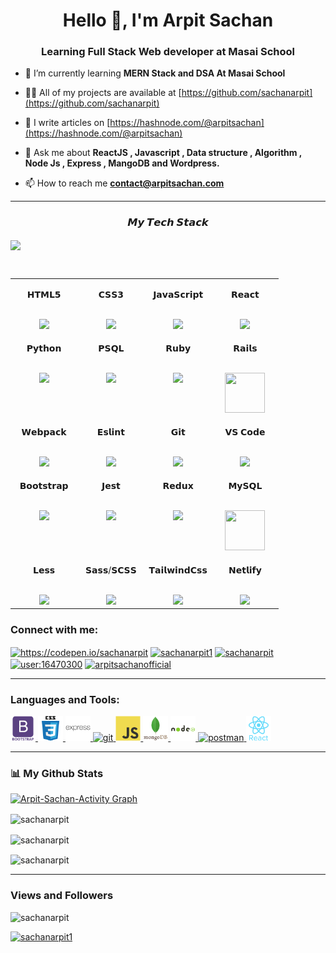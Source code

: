 

<h1 align="center">Hello 👋, I'm Arpit Sachan</h1>
<h3 align="center">Learning Full Stack Web developer at Masai School</h3>


- 🌱 I’m currently learning **MERN Stack and DSA At Masai School**

- 👨‍💻 All of my projects are available at [https://github.com/sachanarpit](https://github.com/sachanarpit)

- 📝 I write articles on [https://hashnode.com/@arpitsachan](https://hashnode.com/@arpitsachan)

- 💬 Ask me about **ReactJS , Javascript , Data structure , Algorithm , Node Js , Express , MangoDB and Wordpress.**

- 📫 How to reach me **contact@arpitsachan.com**


<hr />


<h3 align="center" border="0">𝙈𝙮 𝙏𝙚𝙘𝙝 𝙎𝙩𝙖𝙘𝙠</h3>

<img align="center" src="https://i.imgur.com/aaRADiP.png"></img><br>

<br>

<table align="center">

<tbody>

<tr valign="top">

<td width="25%" align="center">

<span>𝗛𝗧𝗠𝗟𝟱</span><br><br>

<img height="64px" src="https://cdn.svgporn.com/logos/html-5.svg">

</td>

<td width="25%" align="center">

<span>𝗖𝗦𝗦𝟯</span><br><br>

<img height="64px" src="https://cdn.svgporn.com/logos/css-3.svg">

</td>

<td width="25%" align="center">

<span>𝗝𝗮𝘃𝗮𝗦𝗰𝗿𝗶𝗽𝘁</span><br><br>

<img height="64px" src="https://cdn.svgporn.com/logos/javascript.svg">

</td>

<td width="25%" align="center">

<span>𝗥𝗲𝗮𝗰𝘁</span><br><br>

<img height="64px" src="https://cdn.svgporn.com/logos/react.svg">

</td>

</tr>

<tr valign="top">

<td width="25%" align="center">

<span>𝗣𝘆𝘁𝗵𝗼𝗻</span><br><br>

<img height="64px" src="https://cdn.svgporn.com/logos/python.svg">

</td>

<td width="25%" align="center">

<span>𝗣𝗦𝗤𝗟</span><br><br>

<img height="64px" src="https://cdn.svgporn.com/logos/postgresql.svg">

</td>

<td width="25%" align="center">

<span>𝗥𝘂𝗯𝘆</span><br><br>

<img height="64px" src="https://cdn.svgporn.com/logos/ruby.svg">

</td>

<td width="25%" align="center">

<span>𝗥𝗮𝗶𝗹𝘀</span><br><br>

<img height="64px" width="64px" src="https://cdn.svgporn.com/logos/rails.svg">

</td>

</tr>

<tr valign="top">

<td width="25%" align="center">

<span>𝗪𝗲𝗯𝗽𝗮𝗰𝗸</span><br><br>

<img height="64px" src="https://cdn.svgporn.com/logos/webpack.svg">

</td>

<td width="25%" align="center">

<span>𝗘𝘀𝗹𝗶𝗻𝘁</span><br><br>

<img height="64px" src="https://cdn.svgporn.com/logos/eslint.svg">

</td>

<td width="25%" align="center">

<span>𝗚𝗶𝘁</span><br><br>

<img height="64px" src="https://cdn.svgporn.com/logos/git-icon.svg">

</td>

<td width="25%" align="center">

<span>𝗩𝗦 𝗖𝗼𝗱𝗲</span><br><br>

<img height="64px" src="https://cdn.svgporn.com/logos/visual-studio-code.svg">

</td>

</tr>

<tr valign="top">

<td width="25%" align="center">

<span>𝗕𝗼𝗼𝘁𝘀𝘁𝗿𝗮𝗽</span><br><br>

<img height="64px" src="https://cdn.svgporn.com/logos/bootstrap.svg">

</td>

<td width="25%" align="center">

<span>𝗝𝗲𝘀𝘁</span><br><br>

<img height="64px" src="https://cdn.svgporn.com/logos/jest.svg">

</td>

<td width="25%" align="center">

<span>𝗥𝗲𝗱𝘂𝘅</span><br><br>

<img height="64px" src="https://cdn.svgporn.com/logos/redux.svg">

</td>

<td width="25%" align="center">

<span>𝗠𝘆𝗦𝗤𝗟</span><br><br>

<img height="64px" width="64px" src="https://cdn.svgporn.com/logos/mysql.svg">

</td>

</tr>

<tr valign="top">

<td width="25%" align="center">

<span>𝗟𝗲𝘀𝘀</span><br><br>

<img height="64px" src="https://cdn.svgporn.com/logos/less.svg">

</td>

<td width="25%" align="center">

<span>𝗦𝗮𝘀𝘀/𝗦𝗖𝗦𝗦</span><br><br>

<img height="64px" src="https://cdn.svgporn.com/logos/sass.svg">

</td>

<td width="25%" align="center">

<span>𝗧𝗮𝗶𝗹𝘄𝗶𝗻𝗱𝗖𝘀𝘀</span><br><br>

<img height="64px" src="https://cdn.svgporn.com/logos/tailwindcss-icon.svg">

</td>

<td width="25%" align="center">

<span>𝗡𝗲𝘁𝗹𝗶𝗳𝘆</span><br><br>

<img height="64px" src="https://cdn.svgporn.com/logos/netlify.svg">

</td>

</tr>

</tbody>

</table>


<h3 align="left">Connect with me:</h3>
<p align="left">
<a href="https://codepen.io/sachanarpit" target="blank"><img align="center" src="https://raw.githubusercontent.com/rahuldkjain/github-profile-readme-generator/master/src/images/icons/Social/codepen.svg" alt="https://codepen.io/sachanarpit" height="30" width="40" /></a>
<a href="https://twitter.com/sachanarpit1" target="blank"><img align="center" src="https://raw.githubusercontent.com/rahuldkjain/github-profile-readme-generator/master/src/images/icons/Social/twitter.svg" alt="sachanarpit1" height="30" width="40" /></a>
<a href="https://linkedin.com/in/sachanarpit" target="blank"><img align="center" src="https://raw.githubusercontent.com/rahuldkjain/github-profile-readme-generator/master/src/images/icons/Social/linked-in-alt.svg" alt="sachanarpit" height="30" width="40" /></a>
<a href="https://stackoverflow.com/users/16470300/arpit" target="blank"><img align="center" src="https://raw.githubusercontent.com/rahuldkjain/github-profile-readme-generator/master/src/images/icons/Social/stack-overflow.svg" alt="user:16470300" height="30" width="40" /></a>
<a href="https://instagram.com/arpitsachanofficial" target="blank"><img align="center" src="https://raw.githubusercontent.com/rahuldkjain/github-profile-readme-generator/master/src/images/icons/Social/instagram.svg" alt="arpitsachanofficial" height="30" width="40" /></a>
</p>
<hr />
<h3 align="left">Languages and Tools:</h3>
<p align="left"> <a href="https://getbootstrap.com" target="_blank"> <img src="https://raw.githubusercontent.com/devicons/devicon/master/icons/bootstrap/bootstrap-plain-wordmark.svg" alt="bootstrap" width="40" height="40"/> </a> <a href="https://www.w3schools.com/css/" target="_blank"> <img src="https://raw.githubusercontent.com/devicons/devicon/master/icons/css3/css3-original-wordmark.svg" alt="css3" width="40" height="40"/> </a> <a href="https://expressjs.com" target="_blank"> <img src="https://raw.githubusercontent.com/devicons/devicon/master/icons/express/express-original-wordmark.svg" alt="express" width="40" height="40"/> </a> <a href="https://git-scm.com/" target="_blank"> <img src="https://www.vectorlogo.zone/logos/git-scm/git-scm-icon.svg" alt="git" width="40" height="40"/> </a> <a href="https://developer.mozilla.org/en-US/docs/Web/JavaScript" target="_blank"> <img src="https://raw.githubusercontent.com/devicons/devicon/master/icons/javascript/javascript-original.svg" alt="javascript" width="40" height="40"/> </a> <a href="https://www.mongodb.com/" target="_blank"> <img src="https://raw.githubusercontent.com/devicons/devicon/master/icons/mongodb/mongodb-original-wordmark.svg" alt="mongodb" width="40" height="40"/> </a> <a href="https://nodejs.org" target="_blank"> <img src="https://raw.githubusercontent.com/devicons/devicon/master/icons/nodejs/nodejs-original-wordmark.svg" alt="nodejs" width="40" height="40"/> </a> <a href="https://postman.com" target="_blank"> <img src="https://www.vectorlogo.zone/logos/getpostman/getpostman-icon.svg" alt="postman" width="40" height="40"/> </a> <a href="https://reactjs.org/" target="_blank"> <img src="https://raw.githubusercontent.com/devicons/devicon/master/icons/react/react-original-wordmark.svg" alt="react" width="40" height="40"/> </a> </p>
<hr />
<h3> 📊 My Github Stats</h3>
<a href="https://github.com/sachanarpit/github-readme-activity-graph"><img alt="Arpit-Sachan-Activity Graph" src="https://activity-graph.herokuapp.com/graph?username=sachanarpit&bg_color=0D1117&color=e8f4fd&line=f98c03&point=FFFFFF&hide_border=true" /></a>
<p><img align="center" src="https://github-readme-stats.vercel.app/api/top-langs?username=sachanarpit&show_icons=true&locale=en&layout=compact" alt="sachanarpit" /></p>


<p><img align="center" src="https://github-readme-stats.vercel.app/api?username=sachanarpit&show_icons=true&locale=en" alt="sachanarpit" /></p>

<p><img align="center" src="https://github-readme-streak-stats.herokuapp.com/?user=sachanarpit&" alt="sachanarpit" /></p>





<hr />
<h3> Views and Followers </h3>
<p align="left"> <img src="https://komarev.com/ghpvc/?username=sachanarpit&label=Profile%20views&color=0e75b6&style=flat" alt="sachanarpit" /> </p>


<p align=""> <a href="https://twitter.com/sachanarpit1" target="blank"><img src="https://img.shields.io/twitter/follow/sachanarpit1?logo=twitter&style=for-the-badge" alt="sachanarpit1" /></a> </p>

